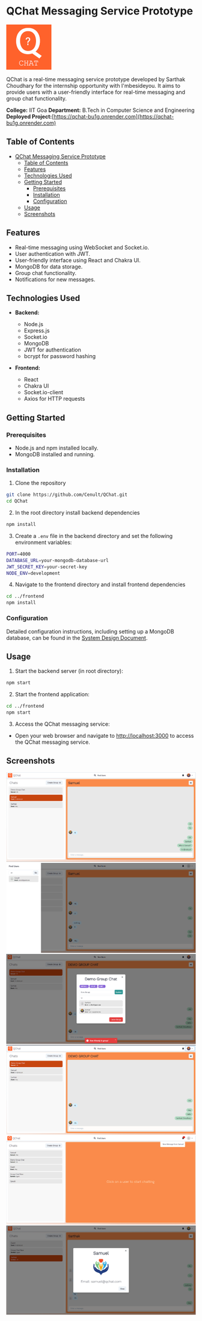 # QChat Messaging Service Prototype

![QChat Logo](./frontend/public/favicon.ico)

QChat is a real-time messaging service prototype developed by Sarthak Choudhary for the internship opportunity with I'mbesideyou. It aims to provide users with a user-friendly interface for real-time messaging and group chat functionality.

**College:** IIT Goa
**Department:** B.Tech in Computer Science and Engineering
**Deployed Project:**[https://qchat-bu1g.onrender.com](https://qchat-bu1g.onrender.com)

## Table of Contents
- [QChat Messaging Service Prototype](#qchat-messaging-service-prototype)
  - [Table of Contents](#table-of-contents)
  - [Features](#features)
  - [Technologies Used](#technologies-used)
  - [Getting Started](#getting-started)
    - [Prerequisites](#prerequisites)
    - [Installation](#installation)
    - [Configuration](#configuration)
  - [Usage](#usage)
  - [Screenshots](#screenshots)

## Features

- Real-time messaging using WebSocket and Socket.io.
- User authentication with JWT.
- User-friendly interface using React and Chakra UI.
- MongoDB for data storage.
- Group chat functionality.
- Notifications for new messages.

## Technologies Used

- **Backend:**
  - Node.js
  - Express.js
  - Socket.io
  - MongoDB
  - JWT for authentication
  - bcrypt for password hashing

- **Frontend:**
  - React
  - Chakra UI
  - Socket.io-client
  - Axios for HTTP requests

## Getting Started

### Prerequisites

- Node.js and npm installed locally.
- MongoDB installed and running.


### Installation


1. Clone the repository
```bash
git clone https://github.com/Cenult/QChat.git
cd QChat
```

2. In the root directory install backend dependencies
```bash
npm install
```

3. Create a `.env` file in the backend directory and set the following environment variables:
```bash
PORT=4000
DATABASE_URL=your-mongodb-database-url
JWT_SECRET_KEY=your-secret-key
NODE_ENV=development

```


4. Navigate to the frontend directory and install frontend dependencies
```bash
cd ../frontend
npm install
```

### Configuration
Detailed configuration instructions, including setting up a MongoDB database, can be found in the [System Design Document](./QChat_SystemDesignDocument.docx).

## Usage
1. Start the backend server (in root directory):

```bash
npm start
```

2. Start the frontend application:
```bash
cd ../frontend
npm start
```

3. Access the QChat messaging service:

- Open your web browser and navigate to [http://localhost:3000](http://localhost:3000) to access the QChat messaging service.


## Screenshots
![direct_message](./screenshots/direct_message.png)
![find_users](./screenshots/find_users.png)
![group-chat-newuser](./screenshots/group-chat-newuser.png)
![group-chat](./screenshots/group-chat.png)
![notification](./screenshots/notification.png)
![profile](./screenshots/profile.png)
